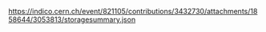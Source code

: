 https://indico.cern.ch/event/821105/contributions/3432730/attachments/1858644/3053813/storagesummary.json

